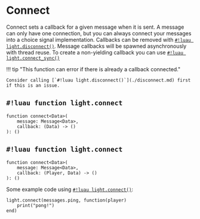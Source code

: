 # Connect

Connect sets a callback for a given message when it is sent. A message can only have one connection, but you can always
connect your messages into a choice signal implementation. Callbacks can be removed with
[`#!luau light.disconnect()`](./disconnect.md). Message callbacks will be spawned asynchronously with thread reuse. To
create a non-yielding callback you can use [`#!luau light.connect_sync()`](./connect_sync.md)

!!! tip "This function can error if there is already a callback connected."

    Consider calling [`#!luau light.disconnect()`](./disconnect.md) first if this is an issue.

## `#!luau function light.connect`

```luau title='<!-- client --> <!-- sync --> <!-- errors -->'
function connect<Data>(
    message: Message<Data>,
    callback: (Data) -> ()
): ()
```

## `#!luau function light.connect`

```luau title='<!-- server --> <!-- sync --> <!-- errors -->'
function connect<Data>(
    message: Message<Data>,
    callback: (Player, Data) -> ()
): ()
```

Some example code using [`#!luau light.connect()`](./connect.md):

```luau
light.connect(messages.ping, function(player)
    print("pong!")
end)
```
